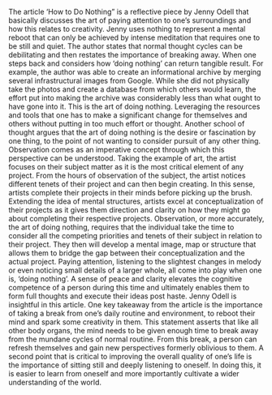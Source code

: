  The article ‘How to Do Nothing” is a reflective piece by Jenny Odell that basically discusses the art of paying attention to one’s surroundings and how this relates to creativity. Jenny uses nothing to represent a mental reboot that can only be achieved by intense meditation that requires one to be still and quiet. The author states that normal thought cycles can be debilitating and then restates the importance of breaking away. 
When one steps back and considers how ‘doing nothing’ can return tangible result. For example, the author was able to create an informational archive by merging several infrastructural images from Google. While she did not physically take the photos and create a database from which others would learn, the effort put into making the archive was considerably less than what ought to have gone into it. This is the art of doing nothing. Leveraging the resources and tools that one has to make a significant change for themselves and others without putting in too much effort or thought. 
Another school of thought argues that the art of doing nothing is the desire or fascination by one thing, to the point of not wanting to consider pursuit of any other thing. Observation comes as an imperative concept through which this perspective can be understood. Taking the example of art, the artist focuses on their subject matter as it is the most critical element of any project. From the hours of observation of the subject, the artist notices different tenets of their project and can then begin creating. In this sense, artists complete their projects in their minds before picking up the brush. 
Extending the idea of mental structures, artists excel at conceptualization of their projects as it gives them direction and clarity on how they might go about completing their respective projects. Observation, or more accurately, the art of doing nothing, requires that the individual take the time to consider all the competing priorities and tenets of their subject in relation to their project. They then will develop a mental image, map or structure that allows them to bridge the gap between their conceptualization and the actual project. Paying attention, listening to the slightest changes in melody or even noticing small details of a larger whole, all come into play when one is, ‘doing nothing’. A sense of peace and clarity elevates the cognitive competence of a person during this time and ultimately enables them to form full thoughts and execute their ideas post haste. 
Jenny Odell is insightful in this article. One key takeaway from the article is the importance of taking a break from one’s daily routine and environment, to reboot their mind and spark some creativity in them. This statement asserts that like all other body organs, the mind needs to be given enough time to break away from the mundane cycles of normal routine. From this break, a person can refresh themselves and gain new perspectives formerly oblivious to them. A second point that is critical to improving the overall quality of one’s life is the importance of sitting still and deeply listening to oneself. In doing this, it is easier to learn from oneself and more importantly cultivate a wider understanding of the world. 
